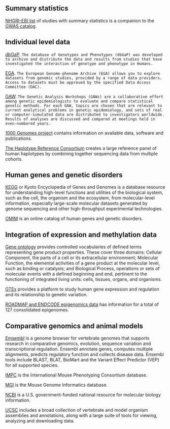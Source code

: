 ## Summary statistics

[NHGRI-EBI list](https://www.ebi.ac.uk/gwas/downloads/summary-statistics) of studies with summary statistics is a companion to the [GWAS catalog](http://www.ebi.ac.uk/gwas/).

## Individual level data

[dbGaP](https://www.ncbi.nlm.nih.gov/gap). `The database of Genotypes and Phenotypes (dbGaP) was developed to archive and distribute the data and results from studies that have investigated the interaction of genotype and phenotype in Humans.`

[EGA](https://www.ebi.ac.uk/ega/home). `The European Genome-phenome Archive (EGA) allows you to explore datasets from genomic studies, provided by a range of data providers. Access to datasets must be approved by the specified Data Access Committee (DAC).`

[GAW](https://www.gaworkshop.org/). `The Genetic Analysis Workshops (GAWs) are a collaborative effort among genetic epidemiologists to evaluate and compare statistical genetic methods. For each GAW, topics are chosen that are relevant to current analytical problems in genetic epidemiology, and sets of real or computer-simulated data are distributed to investigators worldwide.  Results of analyses are discussed and compared at meetings held in even-numbered years.`

[1000 Genomes project](http://www.internationalgenome.org/) contains information on available data, software and publications.

[The Haplotype Reference Consortium](http://www.haplotype-reference-consortium.org/) creates a large reference panel of human haplotypes by combining together sequencing data from multiple cohorts.

## Human genes and genetic disorders

[KEGG](http://www.genome.jp/kegg/) or Kyoto Encyclopedia of Genes and Genomes is a database resource for understanding high-level functions and utilities of the biological system, such as the cell, the organism and the ecosystem, from molecular-level information, especially large-scale molecular datasets generated by genome sequencing and other high-throughput experimental technologies.

[OMIM](http://www.omim.org/) is an online catalog of human genes and genetic disorders.

## Integration of expression and methylation data

[Gene ontology](http://www.geneontology.org/) provides controlled vocabularies of defined terms representing gene product properties. These cover three domains: Cellular Component, the parts of a cell or its extracellular environment; Molecular Function, the elemental activities of a gene product at the molecular level, such as binding or catalysis; and Biological Process, operations or sets of molecular events with a defined beginning and end, pertinent to the functioning of integrated living units: cells, tissues, organs, and organisms.

[GTEx](https://gtexportal.org/home/) provides a platform to study human gene expression and regulation and its relationship to genetic variation.

[ROADMAP and ENDCODE epigenomics data](http://egg2.wustl.edu/roadmap/web_portal/) has information for a total of 127 consolidated epigenomes.

## Comparative genomics and animal models

[Emsembl](http://www.ensembl.org/index.html) is a genome browser for vertebrate genomes that supports research in comparative genomics, evolution, sequence variation and transcriptional regulation. Ensembl annotate genes, computes multiple alignments, predicts regulatory function and collects disease data. Ensembl tools include BLAST, BLAT, BioMart and the Variant Effect Predictor (VEP) for all supported species.

[IMPC](http://www.mousephenotype.org) is the International Mouse Phenotyping Consortium database.

[MGI](http://www.informatics.jax.org) is the Mouse Genome Informatics database.

[NCBI](https://www.ncbi.nlm.nih.gov/) is a U.S. government-funded national resource for molecular biology information.

[UCSC](https://genome.ucsc.edu/) includes a broad collection of vertebrate and model organism assemblies and annotations, along with a large suite of tools for viewing, analyzing and downloading data. 

